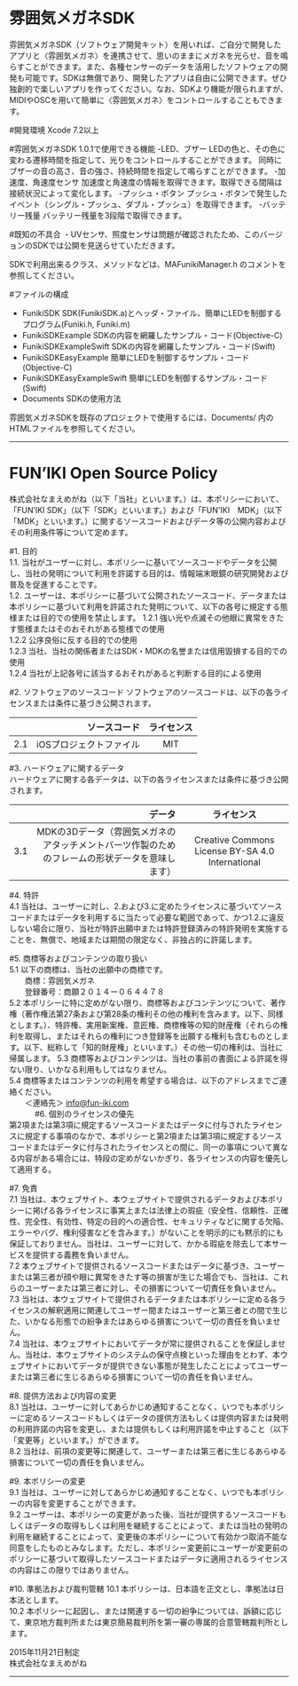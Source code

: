 
# 雰囲気メガネSDK
雰囲気メガネSDK（ソフトウェア開発キット）を用いれば、ご自分で開発したアプリと〈雰囲気メガネ〉を連携させて、思いのままにメガネを光らせ、音を鳴らすことができます。また、各種センサーのデータを活用したソフトウェアの開発も可能です。SDKは無償であり、開発したアプリは自由に公開できます。ぜひ独創的で楽しいアプリを作ってください。なお、SDKより機能が限られますが、MIDIやOSCを用いて簡単に〈雰囲気メガネ〉をコントロールすることもできます。


#開発環境
Xcode 7.2以上

#雰囲気メガネSDK 1.0.1で使用できる機能
-LED、ブザー
   LEDの色と、その色に変わる遷移時間を指定して、光りをコントロールすることができます。
   同時にブザーの音の高さ、音の強さ、持続時間を指定して鳴らすことができます。
-加速度、角速度センサ
   加速度と角速度の情報を取得できます。取得できる間隔は接続状況によって変化します。
-プッシュ・ボタン
   プッシュ・ボタンで発生したイベント（シングル・プッシュ、ダブル・プッシュ）を取得できます。
-バッテリー残量
   バッテリー残量を3段階で取得できます。

#既知の不具合
・UVセンサ、照度センサは問題が確認されたため、このバージョンのSDKでは公開を見送らせていただきます。


SDKで利用出来るクラス、メソッドなどは、MAFunikiManager.h のコメントを参照してください。

#ファイルの構成
- FunikiSDK
SDK(FunikiSDK.a)とヘッダ・ファイル、簡単にLEDを制御するプログラム(Funiki.h, Funiki.m)
- FunikiSDKExample
SDKの内容を網羅したサンプル・コード(Objective-C)
- FunikiSDKExampleSwift
SDKの内容を網羅したサンプル・コード(Swift)
- FunikiSDKEasyExample
簡単にLEDを制御するサンプル・コード(Objective-C)
- FunikiSDKEasyExampleSwift
簡単にLEDを制御するサンプル・コード(Swift)
- Documents
SDKの使用方法

雰囲気メガネSDKを既存のプロジェクトで使用するには、Documents/ 内のHTMLファイルを参照してください。

************************************************************************************************************************

# FUN’IKI  Open Source Policy
株式会社なまえめがね（以下「当社」といいます。）は、本ポリシーにおいて、「FUN’IKI SDK」（以下「SDK」といいます。）および「FUN'IKI　MDK」（以下「MDK」といいます。）に関するソースコードおよびデータ等の公開内容およびその利用条件等について定めます。

#1. 目的  
1.1. 当社がユーザーに対し、本ポリシーに基いてソースコードやデータを公開し、当社の発明について利用を許諾する目的は、情報端末眼鏡の研究開発および普及を促進することです。  
1.2. ユーザーは、本ポリシーに基づいて公開されたソースコード、データまたは本ポリシーに基づいて利用を許諾された発明について、以下の各号に規定する態様または目的での使用を禁止します。 
1.2.1 強い光や点滅その他眼に異常をきたす態様またはそのおそれがある態様での使用   
1.2.2 公序良俗に反する目的での使用  
1.2.3 当社、当社の関係者またはSDK・MDKの名誉または信用毀損する目的での使用     
1.2.4 当社が上記各号に該当するおそれがあると判断する目的による使用  


#2. ソフトウェアのソースコード
ソフトウェアのソースコードは、以下の各ライセンスまたは条件に基づき公開されます。  

| |ソースコード |ライセンス |
|:--|--:|:--:|
|2.1|iOSプロジェクトファイル|MIT|


#3. ハードウェアに関するデータ  
ハードウェアに関する各データは、以下の各ライセンスまたは条件に基づき公開されます。  

| |データ|ライセンス|
|:--|--:|:--:|
|3.1|MDKの3Dデータ（雰囲気メガネのアタッチメントバーツ作製のためのフレームの形状データを意味します）|Creative Commons License BY-SA 4.0 International|


#4. 特許  
4.1 当社は、ユーザーに対し、2.および3.に定めたライセンスに基づいてソースコードまたはデータを利用するに当たって必要な範囲であって、かつ1.2.に違反しない場合に限り、当社が特許出願中または特許登録済みの特許発明を実施することを、無償で、地域または期間の限定なく、非独占的に許諾します。  

#5. 商標等およびコンテンツの取り扱い  
5.1 以下の商標は、当社の出願中の商標です。  
　　商標：雰囲気メガネ  
　　登録番号：商願２０１４ー０６４４７８  
5.2 本ポリシーに特に定めがない限り、商標等およびコンテンツについて、著作権（著作権法第27条および第28条の権利その他の権利を含みます。以下、同様とします。）、特許権、実用新案権、意匠権、商標権等の知的財産権（それらの権利を取得し、またはそれらの権利につき登録等を出願する権利も含むものとします。以下、総称して「知的財産権」といいます。）その他一切の権利は、当社に帰属します。 
5.3 商標等およびコンテンツは、当社の事前の書面による許諾を得ない限り、いかなる利用もしてはなりません。  
5.4 商標等またはコンテンツの利用を希望する場合は、以下のアドレスまでご連絡ください。  
　　＜連絡先＞ info@fun-iki.com  
　　　
#6. 個別のライセンスの優先  
第2項または第3項に規定するソースコードまたはデータに付与されたライセンスに規定する事項のなかで、本ポリシーと第2項または第3項に規定するソースコードまたはデータに付与されたライセンスとの間に、同一の事項について異なる内容がある場合には、特段の定めがないかぎり、各ライセンスの内容を優先して適用する。  

#7. 免責  
7.1 当社は、本ウェブサイト、本ウェブサイトで提供されるデータおよび本ポリシーに掲げる各ライセンスに事実上または法律上の瑕疵（安全性、信頼性、正確性、完全性、有効性、特定の目的への適合性、セキュリティなどに関する欠陥、エラーやバグ、権利侵害などを含みます。）がないことを明示的にも黙示的にも保証しておりません。当社は、ユーザーに対して、かかる瑕疵を除去して本サービスを提供する義務を負いません。  
7.2 本ウェブサイトで提供されるソースコードまたはデータに基づき、ユーザーまたは第三者が顔や眼に異常をきたす等の損害が生じた場合でも、当社は、これらのユーザーまたは第三者に対し、その損害について一切責任を負いません。  
7.3 当社は、本ウェブサイトで提供されるデータまたは本ポリシーに定める各ライセンスの解釈適用に関連してユーザー間またはユーザーと第三者との間で生じた、いかなる形態での紛争またはあらゆる損害について一切の責任を負いません。  
7.4 当社は、本ウェブサイトにおいてデータが常に提供されることを保証しません。当社は、本ウェブサイトのシステムの保守点検といった理由をとわず、本ウェブサイトにおいてデータが提供できない事態が発生したことによってユーザーまたは第三者に生じるあらゆる損害について一切の責任を負いません。 

#8. 提供方法および内容の変更  
8.1 当社は、ユーザーに対してあらかじめ通知することなく、いつでも本ポリシーに定めるソースコードもしくはデータの提供方法もしくは提供内容または発明の利用許諾の内容を変更し、または提供もしくは利用許諾を中止すること（以下「変更等」といいます。）ができます。  
8.2 当社は、前項の変更等に関連して、ユーザーまたは第三者に生じるあらゆる損害について一切の責任を負いません。  

#9. 本ポリシーの変更  
9.1 当社は、ユーザーに対してあらかじめ通知することなく、いつでも本ポリシーの内容を変更することができます。  
9.2 ユーザーは、本ポリシーの変更があった後、当社が提供するソースコードもしくはデータの取得もしくは利用を継続することによって、または当社の発明の利用を継続することによって、変更後の本ポリシーについて有効かつ取消不能な同意をしたものとみなします。ただし、本ポリシー変更前にユーザーが変更前のポリシーに基づいて取得したソースコードまたはデータに適用されるライセンスの内容はこの限りではありません。  

#10. 準拠法および裁判管轄
10.1 本ポリシーは、日本語を正文とし、準拠法は日本法とします。  
10.2 本ポリシーに起因し、または関連する一切の紛争については、訴額に応じて、東京地方裁判所または東京簡易裁判所を第一審の専属的合意管轄裁判所とします。  

2015年11月21日制定  
株式会社なまえめがね

************************************************************************************************************************


